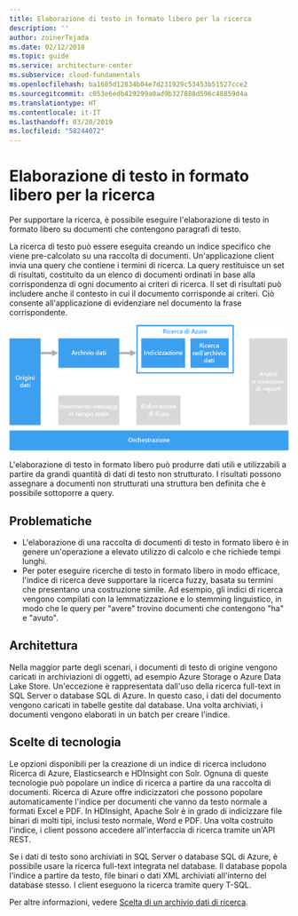 ```yaml
---
title: Elaborazione di testo in formato libero per la ricerca
description: ''
author: zoinerTejada
ms.date: 02/12/2018
ms.topic: guide
ms.service: architecture-center
ms.subservice: cloud-fundamentals
ms.openlocfilehash: ba1685d12834b04e7d231929c53453b51527cce2
ms.sourcegitcommit: c053e6edb429299a0ad9b327888d596c48859d4a
ms.translationtype: HT
ms.contentlocale: it-IT
ms.lasthandoff: 03/20/2019
ms.locfileid: "58244072"
---
```

# <a name="processing-free-form-text-for-search"></a>Elaborazione di testo in formato libero per la ricerca

Per supportare la ricerca, è possibile eseguire l'elaborazione di testo in formato libero su documenti che contengono paragrafi di testo.

La ricerca di testo può essere eseguita creando un indice specifico che viene pre-calcolato su una raccolta di documenti. Un'applicazione client invia una query che contiene i termini di ricerca. La query restituisce un set di risultati, costituito da un elenco di documenti ordinati in base alla corrispondenza di ogni documento ai criteri di ricerca. Il set di risultati può includere anche il contesto in cui il documento corrisponde ai criteri. Ciò consente all'applicazione di evidenziare nel documento la frase corrispondente.

![Diagramma di una pipeline di ricerca](./images/search-pipeline.png)

L'elaborazione di testo in formato libero può produrre dati utili e utilizzabili a partire da grandi quantità di dati di testo non strutturato. I risultati possono assegnare a documenti non strutturati una struttura ben definita che è possibile sottoporre a query.

## <a name="challenges"></a>Problematiche

- L'elaborazione di una raccolta di documenti di testo in formato libero è in genere un'operazione a elevato utilizzo di calcolo e che richiede tempi lunghi.
- Per poter eseguire ricerche di testo in formato libero in modo efficace, l'indice di ricerca deve supportare la ricerca fuzzy, basata su termini che presentano una costruzione simile. Ad esempio, gli indici di ricerca vengono compilati con la lemmatizzazione e lo stemming linguistico, in modo che le query per "avere" trovino documenti che contengono "ha" e "avuto".

## <a name="architecture"></a>Architettura

Nella maggior parte degli scenari, i documenti di testo di origine vengono caricati in archiviazioni di oggetti, ad esempio Azure Storage o Azure Data Lake Store. Un'eccezione è rappresentata dall'uso della ricerca full-text in SQL Server o database SQL di Azure. In questo caso, i dati del documento vengono caricati in tabelle gestite dal database. Una volta archiviati, i documenti vengono elaborati in un batch per creare l'indice.

## <a name="technology-choices"></a>Scelte di tecnologia

Le opzioni disponibili per la creazione di un indice di ricerca includono Ricerca di Azure, Elasticsearch e HDInsight con Solr. Ognuna di queste tecnologie può popolare un indice di ricerca a partire da una raccolta di documenti. Ricerca di Azure offre indicizzatori che possono popolare automaticamente l'indice per documenti che vanno da testo normale a formati Excel e PDF. In HDInsight, Apache Solr è in grado di indicizzare file binari di molti tipi, inclusi testo normale, Word e PDF. Una volta costruito l'indice, i client possono accedere all'interfaccia di ricerca tramite un'API REST.

Se i dati di testo sono archiviati in SQL Server o database SQL di Azure, è possibile usare la ricerca full-text integrata nel database. Il database popola l'indice a partire da testo, file binari o dati XML archiviati all'interno del database stesso. I client eseguono la ricerca tramite query T-SQL.

Per altre informazioni, vedere [Scelta di un archivio dati di ricerca](../technology-choices/search-options.md).
